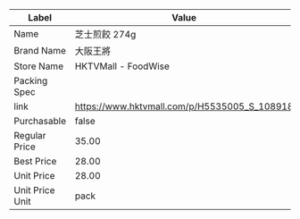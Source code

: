 | Label           | Value                                        |
| --------------- | -------------------------------------------- |
| Name            | 芝士煎餃 274g                                    |
| Brand Name      | 大阪王將                                         |
| Store Name      | HKTVMall - FoodWise                          |
| Packing Spec    |                                              |
| link            | https://www.hktvmall.com/p/H5535005_S_108918 |
| Purchasable     | false                                        |
| Regular Price   | 35.00                                        |
| Best Price      | 28.00                                        |
| Unit Price      | 28.00                                        |
| Unit Price Unit | pack                                         |
